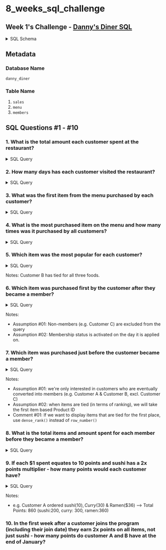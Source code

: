 # 8_weeks_sql_challenge

## Week 1's Challenge - [Danny's Diner SQL](https://8weeksqlchallenge.com/case-study-1/)
<details>
  <summary> SQL Schema </summary>

```
CREATE SCHEMA dannys_diner;
SET search_path = dannys_diner;

CREATE TABLE sales (
  "customer_id" VARCHAR(1),
  "order_date" DATE,
  "product_id" INTEGER
);

INSERT INTO sales
  ("customer_id", "order_date", "product_id")
VALUES
  ('A', '2021-01-01', '1'),
  ('A', '2021-01-01', '2'),
  ('A', '2021-01-07', '2'),
  ('A', '2021-01-10', '3'),
  ('A', '2021-01-11', '3'),
  ('A', '2021-01-11', '3'),
  ('B', '2021-01-01', '2'),
  ('B', '2021-01-02', '2'),
  ('B', '2021-01-04', '1'),
  ('B', '2021-01-11', '1'),
  ('B', '2021-01-16', '3'),
  ('B', '2021-02-01', '3'),
  ('C', '2021-01-01', '3'),
  ('C', '2021-01-01', '3'),
  ('C', '2021-01-07', '3');
 

CREATE TABLE menu (
  "product_id" INTEGER,
  "product_name" VARCHAR(5),
  "price" INTEGER
);

INSERT INTO menu
  ("product_id", "product_name", "price")
VALUES
  ('1', 'sushi', '10'),
  ('2', 'curry', '15'),
  ('3', 'ramen', '12');
  

CREATE TABLE members (
  "customer_id" VARCHAR(1),
  "join_date" DATE
);

INSERT INTO members
  ("customer_id", "join_date")
VALUES
  ('A', '2021-01-07'),
  ('B', '2021-01-09');

```
  
</details>

## Metadata
### Database Name
`danny_diner`

### Table Name
1. `sales`
2. `menu`
3. `members`

## SQL Questions #1 - #10
### 1. What is the total amount each customer spent at the restaurant?
<details>
  <summary> SQL Query </summary>

```
SELECT
  	s.customer_id,
    SUM(m.price)
FROM dannys_diner.menu AS m
JOIN dannys_diner.sales AS s
ON m.product_id = s.product_id
GROUP BY s.customer_id
ORDER BY s.customer_id ASC;
```
  
</details>

### 2. How many days has each customer visited the restaurant?
<details>
  <summary> SQL Query </summary>

```
SELECT
	s.customer_id AS "Customer ID",
    COUNT(DISTINCT(s.order_date)) AS "No. of Visits"
FROM dannys_diner.sales AS s
GROUP BY s.customer_id
ORDER BY s.customer_id ASC;
```
  
</details>

### 3. What was the first item from the menu purchased by each customer?
<details>
  <summary> SQL Query </summary>

```
Select * 
FROM(
SELECT
	ROW_NUMBER() OVER (PARTITION BY s.customer_id ORDER BY s.order_date, s.product_id ASC) AS "ranks",
    s.customer_id,
    m.product_name
FROM dannys_diner.sales AS s
JOIN dannys_diner.menu AS m
ON s.product_id = m.product_id) as t
WHERE t.ranks = 1
```
Notes: This query is not optimised and may encounter latency issues with large databases. Ideally, we will want to filter to the first item **before** joining to the menu table
  
</details>

### 4. What is the most purchased item on the menu and how many times was it purchased by all customers?
<details>
  <summary> SQL Query </summary>

```
SELECT
    m.product_name,
    COUNT(m.product_name) AS "Most Popular Food"
FROM dannys_diner.sales AS s
JOIN dannys_diner.menu AS m
ON s.product_id = m.product_id
GROUP BY m.product_name
ORDER BY COUNT(m.product_name) DESC
LIMIT 1;
```
  
</details>

### 5. Which item was the most popular for each customer?
<details>
  <summary> SQL Query </summary>

```
WITH ranked_tbl AS (
SELECT
	s.customer_id,
    m.product_name,
    COUNT(m.product_name) AS "Most Popular Food",
    dense_rank() OVER (PARTITION BY s.customer_id ORDER BY s.customer_id ASC, COUNT(m.product_name) DESC) AS "ranks"
FROM dannys_diner.sales AS s
JOIN dannys_diner.menu AS m
ON s.product_id = m.product_id
GROUP BY s.customer_id, m.product_name
ORDER BY s.customer_id ASC, COUNT(m.product_name) DESC)

SELECT 
	r.customer_id,
    r.product_name AS "Food",
    r.ranks AS "Most Popular Food(s)"
FROM ranked_tbl AS r
WHERE r.ranks = 1
```
  
</details>

Notes: Customer B has tied for all three foods.

### 6. Which item was purchased first by the customer after they became a member?
<details>
  <summary> SQL Query </summary>

```
WITH member_tbl AS (
SELECT 
	s.customer_id, 
    s.order_date,
    m.join_date,
    s.product_id,
  	row_number() OVER (PARTITION BY s.customer_id ORDER BY s.customer_id ASC, s.order_date ASC) AS "row_num"
FROM dannys_diner.sales AS s
INNER JOIN dannys_diner.members AS m
ON s.customer_id = m.customer_id
WHERE s.order_date >= m.join_date
ORDER BY s.customer_id ASC, s.order_date ASC)

SELECT 
	mt.customer_id,
    mt.order_date,
    m.product_name
FROM member_tbl AS mt
JOIN dannys_diner.menu AS m
ON mt.product_id = m.product_id
WHERE mt.row_num = 1
ORDER BY mt.customer_id ASC
```
  
</details>

Notes: 
* Assumption #01: Non-members (e.g. Customer C) are excluded from the query
* Assumption #02: Membership status is activated on the day it is applied on.

### 7. Which item was purchased just before the customer became a member?
<details>
  <summary> SQL Query </summary>

```
WITH member_tbl AS (
SELECT 
	s.customer_id, 
    s.order_date,
    m.join_date,
    s.product_id,
  	row_number() OVER (PARTITION BY s.customer_id ORDER BY s.customer_id ASC, s.order_date DESC) AS "row_num"
FROM dannys_diner.sales AS s
LEFT JOIN dannys_diner.members AS m
ON s.customer_id = m.customer_id
WHERE s.order_date < m.join_date
ORDER BY s.customer_id ASC, s.order_date ASC)

SELECT 
	mt.customer_id,
    mt.order_date,
    mt.join_date,
    mt.product_id,
    mt.row_num,
    m.product_name
FROM member_tbl AS mt
JOIN dannys_diner.menu AS m
ON mt.product_id = m.product_id
WHERE mt.row_num = 1
ORDER BY mt.customer_id ASC, row_num ASC
```
</details>

Notes:
* Assumption #01: we're only interested in customers who are eventually converted into members (e.g. Customer A & Customer B, excl. Customer C)
* Assumption #02: when items are tied (in terms of ranking), we will take the first item based Product ID
* Comment #01: If we want to display items that are tied for the first place, use `dense_rank()` instead of `row_number()` 

### 8. What is the total items and amount spent for each member before they became a member?
<details>
  <summary> SQL Query </summary>

```
WITH member_tbl AS (
SELECT 
	s.customer_id, 
    s.order_date,
    m.join_date,
    s.product_id
FROM dannys_diner.sales AS s
LEFT JOIN dannys_diner.members AS m
ON s.customer_id = m.customer_id
WHERE s.order_date < m.join_date
ORDER BY s.customer_id ASC, s.order_date ASC)

SELECT 
	mt.customer_id,
    COUNT(mt.product_id) AS "No. of Items",
    SUM(m.price) AS "Total Price"
FROM member_tbl AS mt
JOIN dannys_diner.menu AS m
ON mt.product_id = m.product_id
GROUP BY mt.customer_id
ORDER BY mt.customer_id ASC
```
  
</details>

### 9.  If each $1 spent equates to 10 points and sushi has a 2x points multiplier - how many points would each customer have?
<details>
  <summary> SQL Query </summary>

```
WITH total_tbl AS (
SELECT 
	s.customer_id,
    m.product_id,
    m.product_name,
    COUNT(m.product_name) AS "Items",
    SUM(m.price) AS "total",
    CASE
    	WHEN m.product_id = 1 THEN 20
    ELSE
    	10
    END AS "amp"  	
FROM dannys_diner.sales AS s
JOIN dannys_diner.menu AS m
ON s.product_id = m.product_id
GROUP BY s.customer_id, m.product_id, m.product_name
ORDER BY s.customer_id ASC
)

SELECT 
	tt.customer_id AS "Customer ID",
	SUM(tt.total * tt.amp) AS "Total Points"
FROM total_tbl AS tt
GROUP BY tt.customer_id
```
</details>

Notes:
* e.g. Customer A ordered sushi($10), Curry($30) & Ramen($36) --> Total Points: 860 (sushi:200, curry: 300, ramen:360)

### 10. In the first week after a customer joins the program (including their join date) they earn 2x points on all items, not just sushi - how many points do customer A and B have at the end of January?

